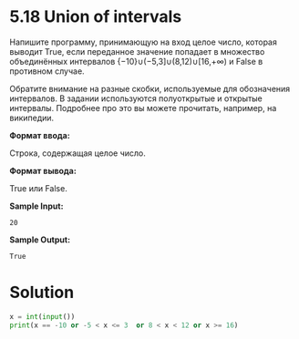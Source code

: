 # 5.18 Union of intervals
Напишите программу, принимающую на вход целое число, которая выводит True, если переданное значение попадает в множество объединённых интервалов {−10}∪(−5,3]∪(8,12)∪[16,+∞) и False в противном случае.

Обратите внимание на разные скобки, используемые для обозначения интервалов. В задании используются полуоткрытые и открытые интервалы. Подробнее про это вы можете прочитать, например, на википедии.

**Формат ввода:**

Строка, содержащая целое число.

**Формат вывода:**

True или False.

**Sample Input:**

`20`

**Sample Output:**

`True`

# Solution
```python
x = int(input())
print(x == -10 or -5 < x <= 3  or 8 < x < 12 or x >= 16)
```
